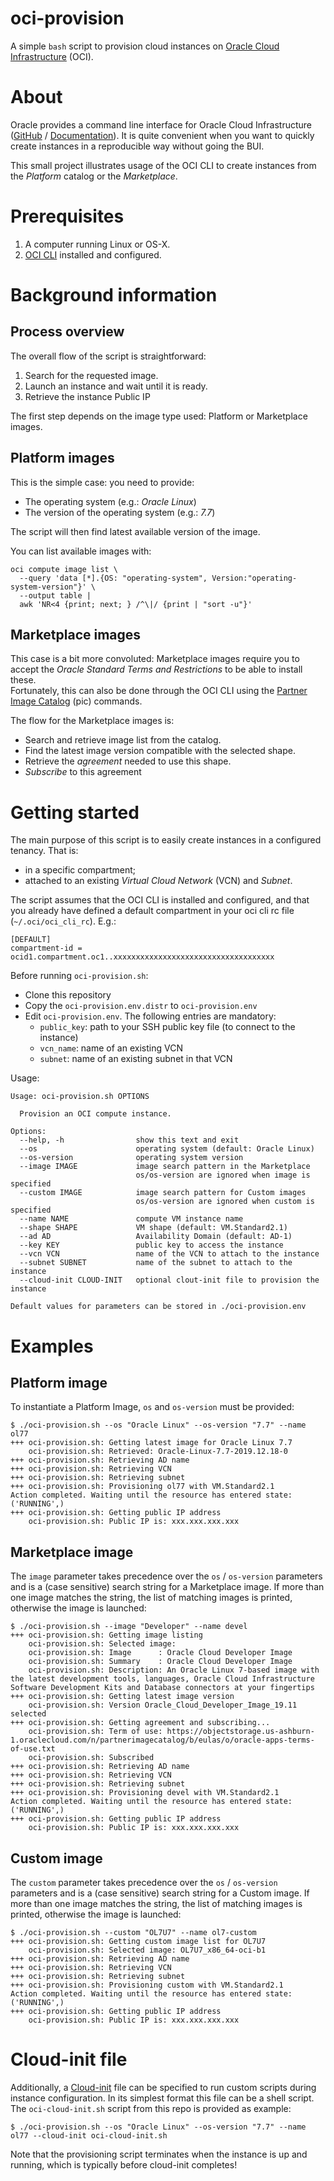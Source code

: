 oci-provision
=============

A simple `bash` script to provision cloud instances on [Oracle Cloud Infrastructure](https://www.oracle.com/cloud/) (OCI).

# About
Oracle provides a command line interface for Oracle Cloud Infrastructure ([GitHub](https://github.com/oracle/oci-cli) / [Documentation](https://docs.cloud.oracle.com/iaas/Content/API/Concepts/cliconcepts.htm)).
It is quite convenient when you want to quickly create instances in a reproducible way without going the BUI.

This small project illustrates usage of the OCI CLI to create instances from the _Platform_ catalog or the _Marketplace_.

# Prerequisites
1. A computer running Linux or OS-X.
1. [OCI CLI](https://docs.cloud.oracle.com/iaas/Content/API/SDKDocs/cliinstall.htm) installed and configured.

# Background information
## Process overview
The overall flow of the script is straightforward:
1. Search for the requested image.
1. Launch an instance and wait until it is ready.
1. Retrieve the instance Public IP

The first step depends on the image type used: Platform or Marketplace images.

## Platform images
This is the simple case: you need to provide:
- The operating system (e.g.: _Oracle Linux_)
- The version of the operating system (e.g.: _7.7_)

The script will then find latest available version of the image.

You can list available images with:
```
oci compute image list \
  --query 'data [*].{OS: "operating-system", Version:"operating-system-version"}' \
  --output table |
  awk 'NR<4 {print; next; } /^\|/ {print | "sort -u"}'
```

## Marketplace images
This case is a bit more convoluted: Marketplace images require you to accept the _Oracle Standard Terms and Restrictions_ to be able to install these.  
Fortunately, this can also be done through the OCI CLI using the [Partner Image Catalog](https://docs.cloud.oracle.com/iaas/tools/oci-cli/2.6.15/oci_cli_docs/cmdref/compute/pic.html) (pic) commands.

The flow for the Marketplace images is:
- Search and retrieve image list from the catalog.
- Find the latest image version compatible with the selected shape.
- Retrieve the _agreement_ needed to use this shape.
- _Subscribe_ to this agreement

# Getting started
The main purpose of this script is to easily create instances in a configured tenancy. That is:
- in a specific compartment;
- attached to an existing _Virtual Cloud Network_ (VCN) and _Subnet_.

The script assumes that the OCI CLI is installed and configured, and that you already have defined a default compartment in your oci cli rc file (`~/.oci/oci_cli_rc`). E.g.:
```
[DEFAULT]
compartment-id = ocid1.compartment.oc1..xxxxxxxxxxxxxxxxxxxxxxxxxxxxxxxxxxxx
```

Before running `oci-provision.sh`:
- Clone this repository
- Copy the `oci-provision.env.distr` to `oci-provision.env`
- Edit `oci-provision.env`. The following entries are mandatory:
  - `public_key`: path to your SSH public key file (to connect to the instance)
  - `vcn_name`: name of an existing VCN
  - `subnet`: name of an existing subnet in that VCN

Usage:
```
Usage: oci-provision.sh OPTIONS

  Provision an OCI compute instance.

Options:
  --help, -h                show this text and exit
  --os                      operating system (default: Oracle Linux)
  --os-version              operating system version
  --image IMAGE             image search pattern in the Marketplace
                            os/os-version are ignored when image is specified
  --custom IMAGE            image search pattern for Custom images
                            os/os-version are ignored when custom is specified
  --name NAME               compute VM instance name
  --shape SHAPE             VM shape (default: VM.Standard2.1)
  --ad AD                   Availability Domain (default: AD-1)
  --key KEY                 public key to access the instance
  --vcn VCN                 name of the VCN to attach to the instance
  --subnet SUBNET           name of the subnet to attach to the instance
  --cloud-init CLOUD-INIT   optional clout-init file to provision the instance

Default values for parameters can be stored in ./oci-provision.env
```

# Examples
## Platform image
To instantiate a Platform Image, `os` and `os-version` must be provided:
```
$ ./oci-provision.sh --os "Oracle Linux" --os-version "7.7" --name ol77
+++ oci-provision.sh: Getting latest image for Oracle Linux 7.7
    oci-provision.sh: Retrieved: Oracle-Linux-7.7-2019.12.18-0
+++ oci-provision.sh: Retrieving AD name
+++ oci-provision.sh: Retrieving VCN
+++ oci-provision.sh: Retrieving subnet
+++ oci-provision.sh: Provisioning ol77 with VM.Standard2.1
Action completed. Waiting until the resource has entered state: ('RUNNING',)
+++ oci-provision.sh: Getting public IP address
    oci-provision.sh: Public IP is: xxx.xxx.xxx.xxx
```

## Marketplace image
The `image` parameter takes precedence over the `os` / `os-version` parameters and is a (case sensitive) search string for a Marketplace image.
If more than one image matches the string, the list of matching images is printed, otherwise the image is launched:
```
$ ./oci-provision.sh --image "Developer" --name devel
+++ oci-provision.sh: Getting image listing
    oci-provision.sh: Selected image:
    oci-provision.sh: Image      : Oracle Cloud Developer Image
    oci-provision.sh: Summary    : Oracle Cloud Developer Image
    oci-provision.sh: Description: An Oracle Linux 7-based image with the latest development tools, languages, Oracle Cloud Infrastructure Software Development Kits and Database connectors at your fingertips
+++ oci-provision.sh: Getting latest image version
    oci-provision.sh: Version Oracle_Cloud_Developer_Image_19.11 selected
+++ oci-provision.sh: Getting agreement and subscribing...
    oci-provision.sh: Term of use: https://objectstorage.us-ashburn-1.oraclecloud.com/n/partnerimagecatalog/b/eulas/o/oracle-apps-terms-of-use.txt
    oci-provision.sh: Subscribed
+++ oci-provision.sh: Retrieving AD name
+++ oci-provision.sh: Retrieving VCN
+++ oci-provision.sh: Retrieving subnet
+++ oci-provision.sh: Provisioning devel with VM.Standard2.1
Action completed. Waiting until the resource has entered state: ('RUNNING',)
+++ oci-provision.sh: Getting public IP address
    oci-provision.sh: Public IP is: xxx.xxx.xxx.xxx
```

## Custom image
The `custom` parameter takes precedence over the `os` / `os-version` parameters and is a (case sensitive) search string for a Custom image.
If more than one image matches the string, the list of matching images is printed, otherwise the image is launched:

```
$ ./oci-provision.sh --custom "OL7U7" --name ol7-custom
+++ oci-provision.sh: Getting custom image list for OL7U7
    oci-provision.sh: Selected image: OL7U7_x86_64-oci-b1
+++ oci-provision.sh: Retrieving AD name
+++ oci-provision.sh: Retrieving VCN
+++ oci-provision.sh: Retrieving subnet
+++ oci-provision.sh: Provisioning custom with VM.Standard2.1
Action completed. Waiting until the resource has entered state: ('RUNNING',)
+++ oci-provision.sh: Getting public IP address
    oci-provision.sh: Public IP is: xxx.xxx.xxx.xxx
```

# Cloud-init file
Additionally, a [Cloud-init](https://cloudinit.readthedocs.org/en/latest/topics/format.html) file can be specified to run custom scripts during instance configuration.
In its simplest format this file can be a shell script.\
The `oci-cloud-init.sh` script from this repo is provided as example:
```
$ ./oci-provision.sh --os "Oracle Linux" --os-version "7.7" --name ol77 --cloud-init oci-cloud-init.sh
```

Note that the provisioning script terminates when the instance is up and running, which is typically before cloud-init completes!

